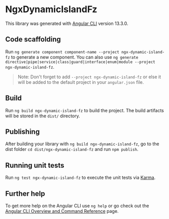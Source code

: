 # NgxDynamicIslandFz

This library was generated with [Angular CLI](https://github.com/angular/angular-cli) version 13.3.0.

## Code scaffolding

Run `ng generate component component-name --project ngx-dynamic-island-fz` to generate a new component. You can also use `ng generate directive|pipe|service|class|guard|interface|enum|module --project ngx-dynamic-island-fz`.
> Note: Don't forget to add `--project ngx-dynamic-island-fz` or else it will be added to the default project in your `angular.json` file. 

## Build

Run `ng build ngx-dynamic-island-fz` to build the project. The build artifacts will be stored in the `dist/` directory.

## Publishing

After building your library with `ng build ngx-dynamic-island-fz`, go to the dist folder `cd dist/ngx-dynamic-island-fz` and run `npm publish`.

## Running unit tests

Run `ng test ngx-dynamic-island-fz` to execute the unit tests via [Karma](https://karma-runner.github.io).

## Further help

To get more help on the Angular CLI use `ng help` or go check out the [Angular CLI Overview and Command Reference](https://angular.io/cli) page.
